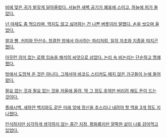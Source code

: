 <u>

비에 맞은 귀가 발갛게 달아올랐다. 서늘한 새벽 공기가 폐포에 스미고, 하늘에 피가 돌았다.

넌 야채도 좀 먹으라며, 먹지도 않고 싫어하는 건 나쁜 버릇이라 말했다. 손을 씻으며 울었다.

쌀과 빵, 커피와 탄산수. 청결한 방에서 아사하는 파리처럼, 일의 자초와 지종을 따지곤 했다.

아무런 의미 없는 로렘 입숨을 해석의 씨앗으로 삼았다. 논리 속 비논리는 단순하고 명쾌했다.

밖에서 도망쳐 온 것은 아니다. 그제서야 바코드 스티커도 떼지 않은 가구들이 눈에 들어왔다.

필요 없는 것과 필요 없는 것을 저울에 올려, 딱 그 정도 추억만 버리려 해도 돈이 드는 것이다.

플래시백. 새하얀 백지와도 같은 미래 앞에 정신을 추스리니 내려야 할 역을 3개 정도 지나쳤다.

인식하지만 심각하게 생각하지 않는 중간 지점, 평화롭지만 얄팍한 삶이 나를 갉아먹고 있었다.

</u>